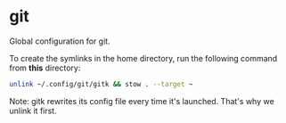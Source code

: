 # git

Global configuration for git.

To create the symlinks in the home directory, run the following command from **this** directory:

```sh
unlink ~/.config/git/gitk && stow . --target ~
```

Note: gitk rewrites its config file every time it's launched. That's why we unlink it first.

